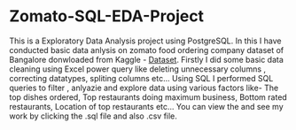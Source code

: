 # Zomato-SQL-EDA-Project
This is a Exploratory Data Analysis project using PostgreSQL. In this I have conducted basic data anlysis on zomato food ordering company dataset of Bangalore donwloaded from Kaggle - 
[Dataset](https://www.kaggle.com/datasets/himanshupoddar/zomato-bangalore-restaurants). Firstly I did some basic data cleaning using Excel power query like deleting 
unnecessary columns , correcting datatypes, spliting columns etc...
Using SQL I performed SQL queries to filter , anlyazie and explore data using various factors like- The top dishes ordered, Top restaurants doing maximum business, Bottom rated restaurants, Location of top restaurants etc... You can view the and see my work
by clicking the .sql file and also .csv file. 
